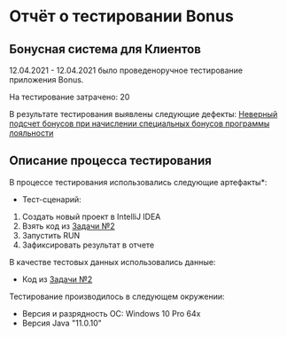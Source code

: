# Отчёт о тестировании Bonus

## Бонусная система для Клиентов

12.04.2021 - 12.04.2021 было проведеноручное тестирование приложения Bonus.

На тестирование затрачено: 20

В результате тестирования выявлены следующие дефекты:
[Неверный подсчет бонусов при начислении специальных бонусов программы лояльности](https://github.com/EvgeniaRodi/Precision/issues/1)

## Описание процесса тестирования

В процессе тестирования использовались следующие артефакты*:
* Тест-сценарий:
1. Создать новый проект в IntelliJ IDEA
2. Взять код из [Задачи №2](https://github.com/netology-code/javaqa-homeworks/tree/master/programming)
3. Запустить RUN
4. Зафиксировать результат в отчете



В качестве тестовых данных использовались данные:

* Код из [Задачи №2](https://github.com/netology-code/javaqa-homeworks/tree/master/programming)

Тестирование производилось в следующем окружении:
* Версия и разрядность ОС: Windows 10 Pro 64x
* Версия Java "11.0.10"